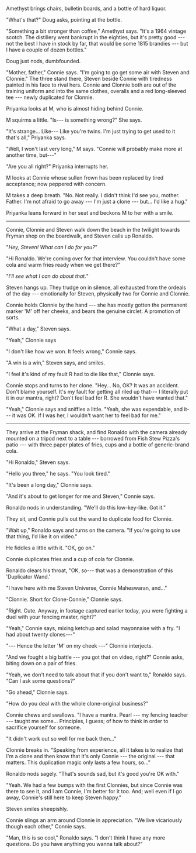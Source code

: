 Amethyst brings chairs, bulletin boards, and a bottle of hard liquor.

"What's that?" Doug asks, pointing at the bottle.

"Something a bit stronger than coffee," Amethyst says. "It's
a 1964 vintage scotch. The distillery went bankrupt in the eighties,
but it's pretty good --- not the best I have in stock by far, that
would be some 1815 brandies --- but I have a couple of dozen bottles."

Doug just nods, dumbfounded.

"Mother, father," Connie says. "I'm going to go get some air with
Steven and Clonnie." The three stand there, Steven beside Connie with
tiredness painted in his face to rival hers. Connie and Clonnie both 
are out of the training uniform and into the same clothes, overalls
and a red long-sleeved tee --- newly duplicated for Clonnie.

Priyanka looks at M, who is almost hiding behind Connie.

M squirms a little. "Is--- is something wrong?" She says.

"It's strange... Like--- Like you're twins. I'm just trying to get used to
it that's all," Priyanka says.

"Well, I won't last very long," M says. "Connie will probably make more
at another time, but---"

"Are you all right?" Priyanka interrupts her.

M looks at Connie whose sullen frown has been replaced by
tired acceptance; now peppered with concern.

M takes a deep breath. "No. Not really. I didn't think I'd see you,
mother. Father. I'm not afraid to go away --- I'm just a clone --- but...
I'd like a hug."

Priyanka leans forward in her seat and beckons M to her with a smile.

----

Connie, Clonnie and Steven walk down the beach in the twilight towards
Fryman shop on the boardwalk, and Steven calls up Ronaldo.

"*Hey, Steven! What can I do for you?*"

"Hi Ronaldo. We're coming over for that interview. You couldn't
have some cola and warm fries ready when we get there?"

"*I'll see what I can do about that.*"

Steven hangs up. They trudge on in silence, all exhausted from the ordeals
of the day --- emotionally for Steven, physically two for Connie and Clonnie.

Connie holds Clonnie by the hand --- she has mostly gotten the permanent marker
'M' off her cheeks, and bears the genuine circlet. A promotion of sorts.

"What a day," Steven says.

"Yeah," Clonnie says

"I don't like how we won. It feels wrong," Connie says.

"A win is a win," Steven says, and smiles.

"I feel it's kind of my fault R had to die like that," Clonnie says.

Connie stops and turns to her clone. "Hey... No, OK? It was an accident. Don't
blame yourself. It's my fault for getting all riled up that--- I literally
put it in our mantra, right? Don't feel bad for R. She wouldn't have wanted
that."

"Yeah," Clonnie says and sniffles a little. "Yeah, she was expendable, and it---
it was OK. If I was her, I wouldn't want her to feel bad for me."

----

They arrive at the Fryman shack, and find Ronaldo with the camera already mounted on
a tripod next to a table --- borrowed from Fish Stew Pizza's patio --- with three paper plates
of fries, cups and a bottle of generic-brand cola.

"Hi Ronaldo," Steven says.

"Hello you three," he says. "You look tired."

"It's been a long day," Clonnie says.

"And it's about to get longer for me and Steven," Connie says.

Ronaldo nods in understanding. "We'll do this low-key-like. Got it."

They sit, and Connie pulls out the wand to duplicate food for Clonnie.

"Wait up," Ronaldo says and turns on the camera. "If you're going to use
that thing, I'd like it on video."

He fiddles a little with it. "OK, go on."

Connie duplicates fries and a cup of cola for Clonnie.

Ronaldo clears his throat,
"OK, so--- that was a demonstration of this 'Duplicator Wand.'

"I have here with me Steven Universe, Connie Maheswaran, and..."

"Clonnie. Short for Clone-Connie," Clonnie says.

"Right. Cute. Anyway, in footage captured earlier today, you were
fighting a duel with your fencing master, right?"

"Yeah," Connie says, mixing ketchup and salad mayonnaise with a fry.
"I had about twenty clones---"

"--- Hence the letter 'M' on my cheek ---" Clonnie interjects.

"And we fought a big battle --- you got that on video, right?" Connie asks,
biting down on a pair of fries.

"Yeah, we don't need to talk about that if you don't want to,"
Ronaldo says. "Can I ask some questions?"

"Go ahead," Clonnie says.

"How do you deal with the whole clone-original business?"

Connie chews and swallows. "I have a mantra. Pearl --- my fencing
teacher --- taught me some... Principles, I guess; of how to think
in order to sacrifice yourself for someone.

"It didn't work out so well for me back then..."

Clonnie breaks in. "Speaking from experience, all it takes is
to realize that I'm a clone and then know that it's only Connie
--- the original --- that matters. This duplication magic only lasts
a few hours, so..."

Ronaldo nods sagely. "That's sounds sad, but it's good you're OK with."

"Yeah. We had a few bumps with the first Clonnies, but since Connie was
there to see it, and I am Connie, I'm better for it too. And; well
even if I go away, Connie's still here to keep Steven happy."

Steven smiles sheepishly.

Connie slings an arm around Clonnie in appreciation. "We live vicariously though
each other," Connie says.

"Man, this is so cool," Ronaldo says. "I don't think I have any more questions.
Do you have anything you wanna talk about?"
